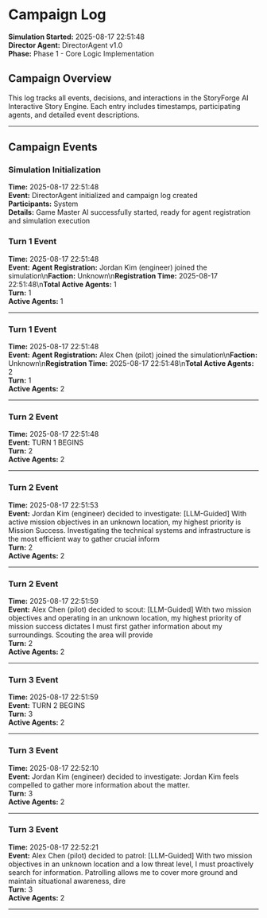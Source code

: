 # Campaign Log

**Simulation Started:** 2025-08-17 22:51:48  
**Director Agent:** DirectorAgent v1.0  
**Phase:** Phase 1 - Core Logic Implementation  

## Campaign Overview

This log tracks all events, decisions, and interactions in the StoryForge AI Interactive Story Engine.
Each entry includes timestamps, participating agents, and detailed event descriptions.

---

## Campaign Events

### Simulation Initialization
**Time:** 2025-08-17 22:51:48  
**Event:** DirectorAgent initialized and campaign log created  
**Participants:** System  
**Details:** Game Master AI successfully started, ready for agent registration and simulation execution


### Turn 1 Event
**Time:** 2025-08-17 22:51:48  
**Event:** **Agent Registration:** Jordan Kim (engineer) joined the simulation\n**Faction:** Unknown\n**Registration Time:** 2025-08-17 22:51:48\n**Total Active Agents:** 1  
**Turn:** 1  
**Active Agents:** 1  

---

### Turn 1 Event
**Time:** 2025-08-17 22:51:48  
**Event:** **Agent Registration:** Alex Chen (pilot) joined the simulation\n**Faction:** Unknown\n**Registration Time:** 2025-08-17 22:51:48\n**Total Active Agents:** 2  
**Turn:** 1  
**Active Agents:** 2  

---

### Turn 2 Event
**Time:** 2025-08-17 22:51:48  
**Event:** TURN 1 BEGINS  
**Turn:** 2  
**Active Agents:** 2  

---

### Turn 2 Event
**Time:** 2025-08-17 22:51:53  
**Event:** Jordan Kim (engineer) decided to investigate: [LLM-Guided] With active mission objectives in an unknown location, my highest priority is Mission Success. Investigating the technical systems and infrastructure is the most efficient way to gather crucial inform  
**Turn:** 2  
**Active Agents:** 2  

---

### Turn 2 Event
**Time:** 2025-08-17 22:51:59  
**Event:** Alex Chen (pilot) decided to scout: [LLM-Guided] With two mission objectives and operating in an unknown location, my highest priority of mission success dictates I must first gather information about my surroundings. Scouting the area will provide   
**Turn:** 2  
**Active Agents:** 2  

---

### Turn 3 Event
**Time:** 2025-08-17 22:51:59  
**Event:** TURN 2 BEGINS  
**Turn:** 3  
**Active Agents:** 2  

---

### Turn 3 Event
**Time:** 2025-08-17 22:52:10  
**Event:** Jordan Kim (engineer) decided to investigate: Jordan Kim feels compelled to gather more information about the matter.  
**Turn:** 3  
**Active Agents:** 2  

---

### Turn 3 Event
**Time:** 2025-08-17 22:52:21  
**Event:** Alex Chen (pilot) decided to patrol: [LLM-Guided] With two mission objectives in an unknown location and a low threat level, I must proactively search for information. Patrolling allows me to cover more ground and maintain situational awareness, dire  
**Turn:** 3  
**Active Agents:** 2  

---
